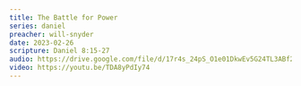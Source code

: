 ```yaml
---
title: The Battle for Power
series: daniel
preacher: will-snyder
date: 2023-02-26
scripture: Daniel 8:15-27
audio: https://drive.google.com/file/d/17r4s_24pS_O1e01DkwEv5G24TL3ABf2M/view
video: https://youtu.be/TDA8yPdIy74
---
```

